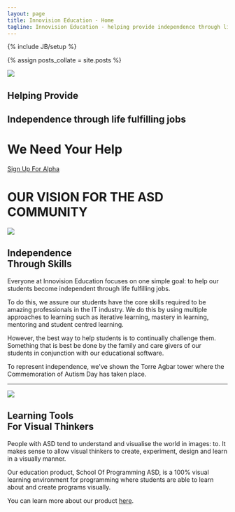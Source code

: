 ```yaml
---
layout: page
title: Innovision Education - Home
tagline: Innovision Education - helping provide independence through life fulfilling jobs.
---
```

{% include JB/setup %}

{% assign posts_collate = site.posts %}

<div class="featurette cursor-pointer">
  <a class="cursor-pointer" onclick="$('#image-to-show').attr('src','../assets/img/mockup01_1644x1284.png');$('#image-popup').modal({ keyboard: true, show: true, backdrop: true});">
    <img class="featurette-image pull-right popup-image img-polaroid" src="../assets/img/mockup01_524x409.png"></img>
  </a>
  
<!--  <iframe class="featurette-video pull-right" src="http://player.vimeo.com/video/41001941?api=0" width="640" height="360" frameborder="0" webkitAllowFullScreen = "webkitAllowFullScreen" mozallowfullscreen = "mozallowfullscreen" allowFullScreen = "allowFullScreen"> </iframe> -->
  <h2 class="featurette-heading">Helping Provide</h2>
  <h2 class="featurette-heading muted">Independence through life fulfilling jobs</h2>
<!--  <h2 class="featurette-heading muted no-underline"><a href="/technology.html">See Our Vision</a></h2> -->
</div>

<div class="signup-divider pagination-centered">
  <h1>We Need Your Help</h1>
  <a class="btn btn-large btn-success" href="/signup.html">Sign Up For Alpha</a>
</div>

<div class="huge-divider pagination-centered">
  <h1>OUR VISION FOR THE ASD COMMUNITY</h1>
</div>  

<div class="featurette cursor-pointer">
  <img class="featurette-image pull-left popup-image img-polaroid" src="../assets/img/independence.png"></img>
  <!-- Image source: http://en.wikipedia.org/wiki/File:TorreAGBARandbluesky.jpg -->
  <h2 class="featurette-heading">Independence<br><span class="muted">Through Skills</span></h2>
  <p class="lead">Everyone at Innovision Education focuses on one simple goal: to help our students become independent through life fulfilling jobs.</p>
  <p class="lead">To do this, we assure our students have the core skills required to be amazing professionals in the IT industry. We do this by using multiple approaches to learning such as iterative learning, mastery in learning, mentoring and student centred learning.</p>
  <p class="lead">However, the best way to help students is to continually challenge them. Something that is best be done by the family and care givers of our students in conjunction with our educational software.</p>
  <p class="lead">To represent independence, we've shown the Torre Agbar tower where the Commemoration of Autism Day has taken place.</p>
</div>

<hr class="featurette-divider">

<div class="featurette cursor-pointer">
  <img class="featurette-image pull-right popup-image img-polaroid" src="../assets/img/visualthinking.png"></img>
  <!-- http://en.wikipedia.org/wiki/File:Colouring_pencils.jpg -->
  <h2 class="featurette-heading">Learning Tools<br><span class="muted">For Visual Thinkers</span></h2>
  <p class="lead">People with ASD tend to understand and visualise the world in images: to. It makes sense to allow visual thinkers to create, experiment, design and learn in a visually manner.</p>
  <p class="lead">Our education product, School Of Programming ASD, is a 100% visual learning environment for programming where students are able to learn about and create programs visually.</p>
  <p class="lead">You can learn more about our product <a href="/products.html">here</a>.</p>
</div>

<!--
<div class="featurette">
  <p class="pagination-centered">
    <iframe class="featurette-video" src="http://player.vimeo.com/video/52974956" width="940" height="530" frameborder="0" webkitAllowFullScreen = "webkitAllowFullScreen" mozallowfullscreen = "mozallowfullscreen" allowFullScreen = "allowFullScreen"> </iframe>
  </p>
  <p class="lead">Keep as video example</p>
</div>

-->

